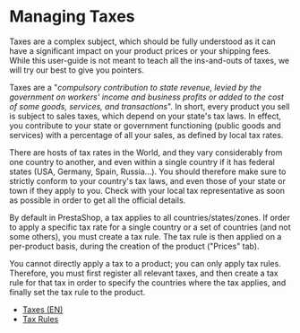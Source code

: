 # Managing Taxes

Taxes are a complex subject, which should be fully understood as it can have a significant impact on your product prices or your shipping fees. While this user-guide is not meant to teach all the ins-and-outs of taxes, we will try our best to give you pointers.

Taxes are a "_compulsory contribution to state revenue, levied by the government on workers' income and business profits or added to the cost of some goods, services, and transactions_". In short, every product you sell is subject to sales taxes, which depend on your state's tax laws. In effect, you contribute to your state or government functioning (public goods and services) with a percentage of all your sales, as defined by local tax rates.

There are hosts of tax rates in the World, and they vary considerably from one country to another, and even within a single country if it has federal states (USA, Germany, Spain, Russia...). You should therefore make sure to strictly conform to your country's tax laws, and even those of your state or town if they apply to you. Check with your local tax representative as soon as possible in order to get all the official details.

By default in PrestaShop, a tax applies to all countries/states/zones. If order to apply a specific tax rate for a single country or a set of countries (and not some others), you must create a tax rule. The tax rule is then applied on a per-product basis, during the creation of the product ("Prices" tab).

You cannot directly apply a tax to a product; you can only apply tax rules. Therefore, you must first register all relevant taxes, and then create a tax rule for that tax in order to specify the countries where the tax applies, and finally set the tax rule to the product.

* [Taxes (EN)](taxes.md)
* [Tax Rules](tax-rules.md)
